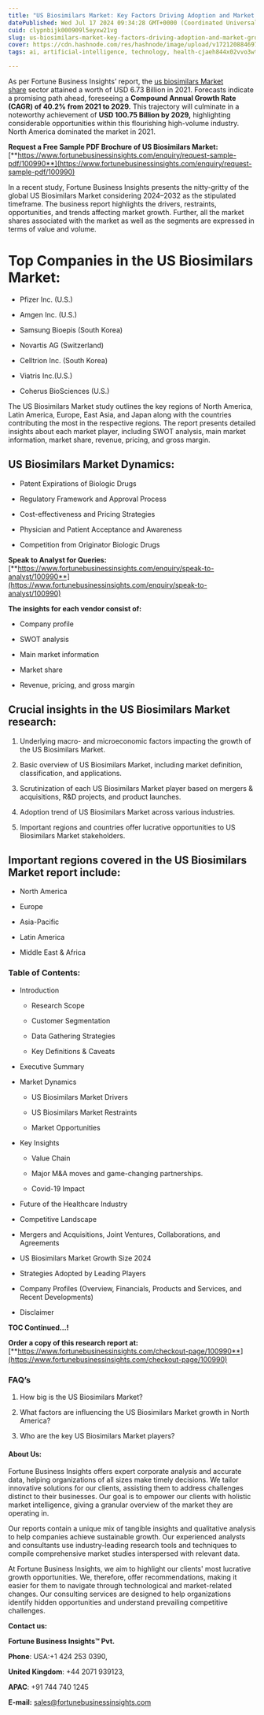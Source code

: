 ```yaml
---
title: "US Biosimilars Market: Key Factors Driving Adoption and Market Growth"
datePublished: Wed Jul 17 2024 09:34:28 GMT+0000 (Coordinated Universal Time)
cuid: clypnbijk000909l5eyxw21vg
slug: us-biosimilars-market-key-factors-driving-adoption-and-market-growth
cover: https://cdn.hashnode.com/res/hashnode/image/upload/v1721208846974/95be4c4e-e127-4012-89c4-780c4ebbfd68.png
tags: ai, artificial-intelligence, technology, health-cjaeh844x02vvo3wtj5r2s75q, healthcare

---
```


As per Fortune Business Insights’ report, the [us biosimilars Market share](https://www.fortunebusinessinsights.com/industry-reports/u-s-biosimilars-market-100990) sector attained a worth of USD 6.73 Billion in 2021. Forecasts indicate a promising path ahead, foreseeing a **Compound Annual Growth Rate (CAGR) of 40.2% from 2021 to 2029.** This trajectory will culminate in a noteworthy achievement of **USD 100.75 Billion by 2029,** highlighting considerable opportunities within this flourishing high-volume industry. North America dominated the market in 2021.

**Request a Free Sample PDF Brochure of US Biosimilars Market:** [**https://www.fortunebusinessinsights.com/enquiry/request-sample-pdf/100990**](https://www.fortunebusinessinsights.com/enquiry/request-sample-pdf/100990)

In a recent study, Fortune Business Insights presents the nitty-gritty of the global US Biosimilars Market considering 2024–2032 as the stipulated timeframe. The business report highlights the drivers, restraints, opportunities, and trends affecting market growth. Further, all the market shares associated with the market as well as the segments are expressed in terms of value and volume.

# **Top Companies in the US Biosimilars Market:**

* Pfizer Inc. (U.S.)
    
* Amgen Inc. (U.S.)
    
* Samsung Bioepis (South Korea)
    
* Novartis AG (Switzerland)
    
* Celltrion Inc. (South Korea)
    
* Viatris Inc.(U.S.)
    
* Coherus BioSciences (U.S.)
    

The US Biosimilars Market study outlines the key regions of North America, Latin America, Europe, East Asia, and Japan along with the countries contributing the most in the respective regions. The report presents detailed insights about each market player, including SWOT analysis, main market information, market share, revenue, pricing, and gross margin.

## US Biosimilars Market **Dynamics**:

* Patent Expirations of Biologic Drugs
    
* Regulatory Framework and Approval Process
    
* Cost-effectiveness and Pricing Strategies
    
* Physician and Patient Acceptance and Awareness
    
* Competition from Originator Biologic Drugs
    

**Speak to Analyst for Queries:** [**https://www.fortunebusinessinsights.com/enquiry/speak-to-analyst/100990**](https://www.fortunebusinessinsights.com/enquiry/speak-to-analyst/100990)

**The insights for each vendor consist of:**

* Company profile
    
* SWOT analysis
    
* Main market information
    
* Market share
    
* Revenue, pricing, and gross margin
    

## **Crucial insights in the US Biosimilars Market research:**

1. Underlying macro- and microeconomic factors impacting the growth of the US Biosimilars Market.
    
2. Basic overview of US Biosimilars Market, including market definition, classification, and applications.
    
3. Scrutinization of each US Biosimilars Market player based on mergers & acquisitions, R&D projects, and product launches.
    
4. Adoption trend of US Biosimilars Market across various industries.
    
5. Important regions and countries offer lucrative opportunities to US Biosimilars Market stakeholders.
    

## **Important regions covered in the US Biosimilars Market report include:**

* North America
    
* Europe
    
* Asia-Pacific
    
* Latin America
    
* Middle East & Africa
    

### **Table of Contents:**

* Introduction
    
    * Research Scope
        
    * Customer Segmentation
        
    * Data Gathering Strategies
        
    * Key Definitions & Caveats
        
* Executive Summary
    
* Market Dynamics
    
    * US Biosimilars Market Drivers
        
    * US Biosimilars Market Restraints
        
    * Market Opportunities
        
* Key Insights
    
    * Value Chain
        
    * Major M&A moves and game-changing partnerships.
        
    * Covid-19 Impact
        
* Future of the Healthcare Industry
    
* Competitive Landscape
    
* Mergers and Acquisitions, Joint Ventures, Collaborations, and Agreements
    
* US Biosimilars Market Growth Size 2024
    
* Strategies Adopted by Leading Players
    
* Company Profiles (Overview, Financials, Products and Services, and Recent Developments)
    
* Disclaimer
    

**TOC Continued…!**

**Order a copy of this research report at:** [**https://www.fortunebusinessinsights.com/checkout-page/100990**](https://www.fortunebusinessinsights.com/checkout-page/100990)

### **FAQ’s**

1. How big is the US Biosimilars Market?
    
2. What factors are influencing the US Biosimilars Market growth in North America?
    
3. Who are the key US Biosimilars Market players?
    

#### **About Us:**

Fortune Business Insights offers expert corporate analysis and accurate data, helping organizations of all sizes make timely decisions. We tailor innovative solutions for our clients, assisting them to address challenges distinct to their businesses. Our goal is to empower our clients with holistic market intelligence, giving a granular overview of the market they are operating in.

Our reports contain a unique mix of tangible insights and qualitative analysis to help companies achieve sustainable growth. Our experienced analysts and consultants use industry-leading research tools and techniques to compile comprehensive market studies interspersed with relevant data.

At Fortune Business Insights, we aim to highlight our clients' most lucrative growth opportunities. We, therefore, offer recommendations, making it easier for them to navigate through technological and market-related changes. Our consulting services are designed to help organizations identify hidden opportunities and understand prevailing competitive challenges.

**Contact us:**

**Fortune Business Insights™ Pvt.**

**Phone**: USA:+1 424 253 0390,

**United Kingdom**: +44 2071 939123,

**APAC**: +91 744 740 1245

**E-mail:** [sales@fortunebusinessinsights.com](mailto:sales@fortunebusinessinsights.com)